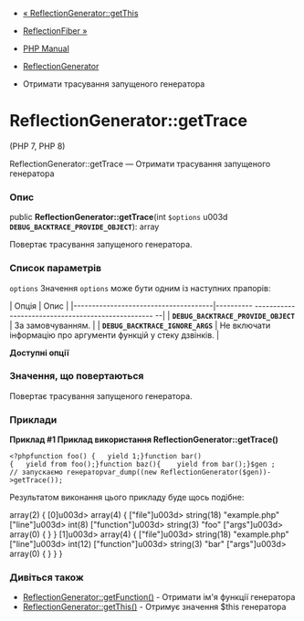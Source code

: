 - [« ReflectionGenerator::getThis](reflectiongenerator.getthis.md)
- [ReflectionFiber »](class.reflectionfiber.md)

- [PHP Manual](index.md)
- [ReflectionGenerator](class.reflectiongenerator.md)
- Отримати трасування запущеного генератора

# ReflectionGenerator::getTrace

(PHP 7, PHP 8)

ReflectionGenerator::getTrace — Отримати трасування запущеного
генератора

### Опис

public **ReflectionGenerator::getTrace**(int `$options` u003d
**`DEBUG_BACKTRACE_PROVIDE_OBJECT`**): array

Повертає трасування запущеного генератора.

### Список параметрів

`options`
Значення `options` може бути одним із наступних прапорів:

| Опція | Опис |
|--------------------------------------|---------- -------------------------------------------------- --|
| **`DEBUG_BACKTRACE_PROVIDE_OBJECT`** | За замовчуванням. |
| **`DEBUG_BACKTRACE_IGNORE_ARGS`** | Не включати інформацію про аргументи функцій у стеку дзвінків. |

**Доступні опції**

### Значення, що повертаються

Повертає трасування запущеного генератора.

### Приклади

**Приклад #1 Приклад використання **ReflectionGenerator::getTrace()****

` <?phpfunction foo() {   yield 1;}function bar(){   yield from foo();}function baz(){    yield from bar();}$gen ; // запускаємо генераторvar_dump((new ReflectionGenerator($gen))->getTrace()); `

Результатом виконання цього прикладу буде щось подібне:

array(2) {
[0]u003d>
array(4) {
["file"]u003d>
string(18) "example.php"
["line"]u003d>
int(8)
["function"]u003d>
string(3) "foo"
["args"]u003d>
array(0) {
}
}
[1]u003d>
array(4) {
["file"]u003d>
string(18) "example.php"
["line"]u003d>
int(12)
["function"]u003d>
string(3) "bar"
["args"]u003d>
array(0) {
}
}
}

### Дивіться також

- [ReflectionGenerator::getFunction()](reflectiongenerator.getfunction.md) -
Отримати ім'я функції генератора
- [ReflectionGenerator::getThis()](reflectiongenerator.getthis.md) -
Отримує значення $this генератора
